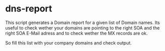 # dns-report

This script generates a Domain report for a given list of Domain names.
Its useful to check wether your domains are pointing to the right SOA and the right SOA E-Mail adress and to check wether the MX records are ok.

So fill this list with your company domains and check output.
